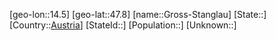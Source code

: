 ﻿---
location: [47.8,14.5]
type: City
tags:
- geo/City


SpocWebEntityId: 30605
isDeleted: false
confidential: public

---
[geo-lon::14.5]
[geo-lat::47.8]
[name::Gross-Stanglau]
[State::]
[Country::[Austria](geo/Continent/Europe/Austria.md)]
[StateId::]
[Population::]
[Unknown::]

